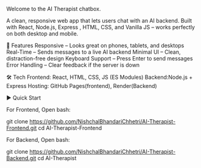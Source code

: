 Welcome to the AI Therapist chatbox.

A clean, responsive web app that lets users chat with an AI backend.
Built with React, Node.js, Express , HTML, CSS, and Vanilla JS – works perfectly on both desktop and mobile.

🚀 Features Responsive – Looks great on phones, tablets, and desktops
Real-Time – Sends messages to a live AI backend
Minimal UI – Clean, distraction-free design
Keyboard Support – Press Enter to send messages
Error Handling – Clear feedback if the server is down

🛠 Tech Frontend: React, HTML, CSS, JS (ES Modules)
Backend:Node.js + Express Hosting: GitHub Pages(frontend), Render(Backend)

▶️ Quick Start

For Frontend, Open bash:

git clone https://github.com/NishchalBhandariChhetri/AI-Therapist-Frontend.git cd AI-Therapist-Frontend

For Backend, Open bash:

git clone https://github.com/NishchalBhandariChhetri/AI-Therapist-Backend.git cd AI-Therapist
